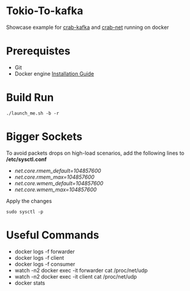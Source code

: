 # Tokio-To-kafka

Showcase example for [crab-kafka](https://github.com/newfla/crab-kafka) and [crab-net](https://github.com/newfla/crab-net) running on docker

# Prerequistes
- Git
- Docker engine [Installation Guide](https://docs.docker.com/engine/install)

# Build Run
```
./launch_me.sh -b -r
```

# Bigger Sockets
To avoid packets drops on high-load scenarios, add the following lines to **/etc/sysctl.conf**
- *net.core.rmem_default=104857600*
- *net.core.rmem_max=104857600*
- *net.core.wmem_default=104857600*
- *net.core.wmem_max=104857600*

Apply the changes
```
sudo sysctl -p
```

# Useful Commands
- docker logs -f forwarder
- docker logs -f client
- docker logs -f consumer
- watch -n2 docker exec -it forwarder cat /proc/net/udp
- watch -n2 docker exec -it client cat /proc/net/udp
- docker stats
